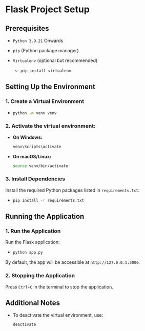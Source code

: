# Flask Project Setup

## Prerequisites

- `Python 3.9.21` Onwards
- `pip` (Python package manager)
- `Virtualenv` (optional but recommended)

  - ```bash
    pip install virtualenv
    ```

## Setting Up the Environment

### 1. Create a Virtual Environment

- ```bash
  python -m venv venv
  ```

### 2. Activate the virtual environment:

- **On Windows:**

  ```bash
  venv\Scripts\activate
  ```

- **On macOS/Linux:**
  ```bash
  source venv/bin/activate
  ```

### 3. Install Dependencies

Install the required Python packages listed in `requirements.txt`:

- ```bash
  pip install -r requirements.txt
  ```

## Running the Application

### 1. Run the Application

Run the Flask application:

- ```bash
  python app.py
  ```

By default, the app will be accessible at `http://127.0.0.1:5000`.

### 2. Stopping the Application

Press `Ctrl+C` in the terminal to stop the application.

## Additional Notes

- To deactivate the virtual environment, use:

  ```bash
  deactivate
  ```

